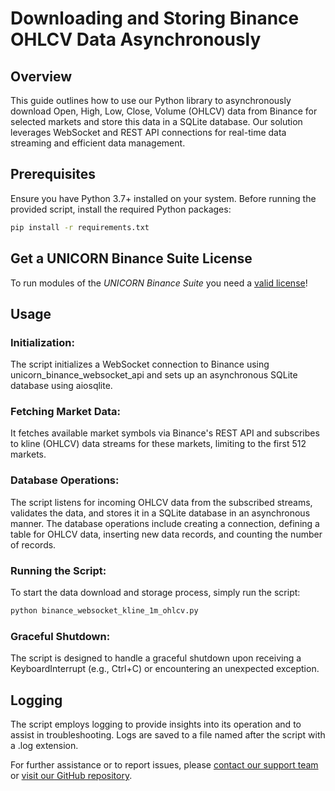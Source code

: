 # Downloading and Storing Binance OHLCV Data Asynchronously
## Overview
This guide outlines how to use our Python library to asynchronously download Open, High, Low, Close, Volume (OHLCV) 
data from Binance for selected markets and store this data in a SQLite database. Our solution leverages WebSocket and 
REST API connections for real-time data streaming and efficient data management.

## Prerequisites
Ensure you have Python 3.7+ installed on your system. Before running the provided script, install the required 
Python packages:

```bash
pip install -r requirements.txt
```
## Get a UNICORN Binance Suite License
To run modules of the *UNICORN Binance Suite* you need a [valid license](https://shop.lucit.services)!

## Usage
### Initialization:
The script initializes a WebSocket connection to Binance using unicorn_binance_websocket_api and sets up an asynchronous 
SQLite database using aiosqlite.

### Fetching Market Data:
It fetches available market symbols via Binance's REST API and subscribes to kline (OHLCV) data streams for these 
markets, limiting to the first 512 markets.

### Database Operations:
The script listens for incoming OHLCV data from the subscribed streams, validates the data, and stores it in a SQLite 
database in an asynchronous manner. The database operations include creating a connection, defining a table for OHLCV 
data, inserting new data records, and counting the number of records.

### Running the Script:
To start the data download and storage process, simply run the script:

```bash
python binance_websocket_kline_1m_ohlcv.py
```

### Graceful Shutdown:
The script is designed to handle a graceful shutdown upon receiving a KeyboardInterrupt (e.g., Ctrl+C) or encountering 
an unexpected exception.

## Logging
The script employs logging to provide insights into its operation and to assist in troubleshooting. Logs are saved to a 
file named after the script with a .log extension.

For further assistance or to report issues, please [contact our support team](https://www.lucit.tech/get-support.html) 
or [visit our GitHub repository](https://github.com/LUCIT-Systems-and-Development/unicorn-binance-websocket-api).